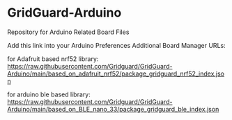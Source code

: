# GridGuard-Arduino
Repository for Arduino Related Board Files


Add this link into your Arduino Preferences Additional Board Manager URLs:

for Adafruit based nrf52 library:
https://raw.githubusercontent.com/Gridguard/GridGuard-Arduino/main/based_on_adafruit_nrf52/package_gridguard_nrf52_index.json


for arduino ble based library:
https://raw.githubusercontent.com/Gridguard/GridGuard-Arduino/main/based_on_BLE_nano_33/package_gridguard_ble_index.json
